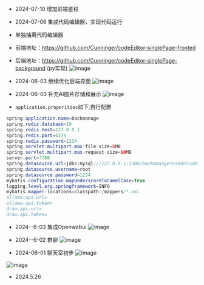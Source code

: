 - 2024-07-10 增加前端鉴权
- 2024-07-06 集成代码编辑器，实现代码运行
- 单独抽离代码编辑器
- 前端地址：https://github.com/Cunninger/codeEditor-singlePage-fronted
- 后端地址：https://github.com/Cunninger/codeEditor-singlePage-background (py实现)
![image](https://github.com/Cunninger/background-backmanage/assets/113076850/db16757a-cf46-4a3a-a1e1-504910e84a66)


- 2024-06-03 继续优化后端界面
![image](https://github.com/Cunninger/background-backmanage/assets/113076850/5cc3e6dd-f2eb-4dd2-a345-cbc0e40449aa)

- 2024-06-03 补充AI图片存储和展示
![image](https://github.com/Cunninger/background-backmanage/assets/113076850/94a35310-d357-438b-9ec0-904e2f7c6040)


-  `application.properities`如下,自行配置
```java
spring.application.name=backmanage
spring.redis.database=10
spring.redis.host=127.0.0.1
spring.redis.port=6379
spring.redis.password=1234
spring.servlet.multipart.max-file-size=5MB
spring.servlet.multipart.max-request-size=10MB
server.port=7788
spring.datasource.url=jdbc:mysql://127.0.0.1:3306/backmanage?useUnicode=true&characterEncoding=utf-8&useSSL=false
spring.datasource.username=root
spring.datasource.password=1234
mybatis.configuration.mapUnderscoreToCamelCase=true
logging.level.org.springframework=INFO
mybatis.mapper-locations=classpath:/mappers/*.xml
ollama.api.url=
ollama.api.token=
draw.api.url=
draw.api.token=

```

- 2024--6-03 集成Openwebui
![image](https://github.com/Cunninger/background-backmanage/assets/113076850/ad007e50-a891-43fb-af01-4ff6bbb3c634)


- 2024--6-02 群聊
![image](https://github.com/Cunninger/background-backmanage/assets/113076850/2655d302-98ee-4c53-b96d-4508e45e9d11)


- 2024-06-01 聊天室初步
![image](https://github.com/Cunninger/background-backmanage/assets/113076850/0c63205d-e390-481d-b38d-6ce308fab4a0)


![image](https://github.com/Cunninger/background-backmanage/assets/113076850/c1414eca-910e-4118-b5dc-93543c30a57f)
- 2024.5.26
